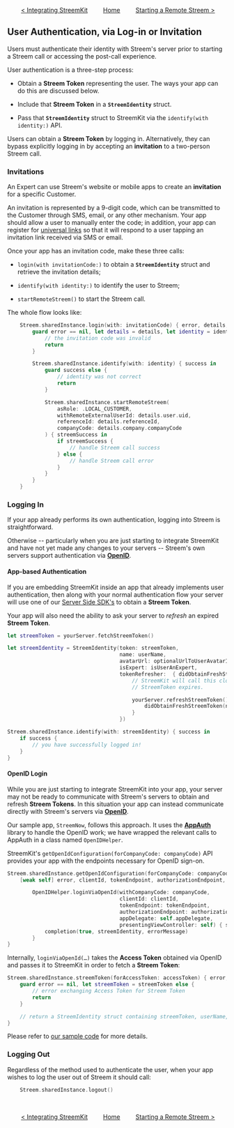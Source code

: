 &nbsp; &nbsp; &nbsp; &nbsp;
[< Integrating StreemKit](integrating.md)
&nbsp; &nbsp; &nbsp; &nbsp;
[Home](../README.md)
&nbsp; &nbsp; &nbsp; &nbsp;
[Starting a Remote Streem >](remote.md)

## User Authentication, via Log-in or Invitation

Users must authenticate their identity with Streem's server prior to starting a Streem call or accessing the post-call experience.

User authentication is a three-step process:

* Obtain a **Streem Token** representing the user. The ways your app can do this are discussed below.

* Include that **Streem Token** in a **`StreemIdentity`** struct.

* Pass that **`StreemIdentity`** struct to StreemKit via the `identify(with identity:)` API.

Users can obtain a **Streem Token** by logging in. Alternatively, they can bypass explicitly logging in by accepting an **invitation** to a two-person Streem call.

### Invitations

An Expert can use Streem's website or mobile apps to create an **invitation** for a specific Customer.

An invitation is represented by a 9-digit code, which can be transmitted to the Customer through SMS, email, or any other mechanism. Your app should allow a user to manually enter the code; in addition, your app can register for [universal links](company_app.md#note-on-universal-links) so that it will respond to a user tapping an invitation link received via SMS or email.

Once your app has an invitation code, make these three calls:

* `login(with invitationCode:)` to obtain a **`StreemIdentity`** struct and retrieve the invitation details;

* `identify(with identity:)` to identify the user to Streem;

* `startRemoteStreem()` to start the Streem call.

The whole flow looks like:

```swift
    Streem.sharedInstance.login(with: invitationCode) { error, details, identity in
        guard error == nil, let details = details, let identity = identity else {
            // the invitation code was invalid
            return
        }

        Streem.sharedInstance.identify(with: identity) { success in
            guard success else {
                // identity was not correct
                return
            }

            Streem.sharedInstance.startRemoteStreem(
                asRole: .LOCAL_CUSTOMER,
                withRemoteExternalUserId: details.user.uid,
                referenceId: details.referenceId,
                companyCode: details.company.companyCode
            ) { streemSuccess in
                if streemSuccess {
                    // handle Streem call success
                } else {
                    // handle Streem call error
                }
            }
        }
    }
```

### Logging In

If your app already performs its own authentication, logging into Streem is straightforward.

Otherwise -- particularly when you are just starting to integrate StreemKit and have not yet made any changes to your servers -- Streem's own servers support authentication via [**OpenID**](https://openid.net/what-is-openid/).

#### App-based Authentication

If you are embedding StreemKit inside an app that already implements user authentication, then along with your normal authentication flow your server will use one of our [Server Side SDK's](company_app.md#server-side-sdks) to obtain a **Streem Token**.

Your app will also need the ability to ask your server to *refresh* an expired **Streem Token**.

```swift
let streemToken = yourServer.fetchStreemToken()

let streemIdentity = StreemIdentity(token: streemToken,
                                    name: userName,
                                    avatarUrl: optionalUrlToUserAvatarImage,
                                    isExpert: isUserAnExpert,
                                    tokenRefresher:  { didObtainFreshStreemToken in
                                        // StreemKit will call this closure whenever the
                                        // StreemToken expires.

                                        yourServer.refreshStreemToken() { newStreemToken in
                                            didObtainFreshStreemToken(newStreemToken)
                                        }
                                    })

Streem.sharedInstance.identify(with: streemIdentity) { success in
    if success {
        // you have successfully logged in!
    }
}
```

#### OpenID Login

While you are just starting to integrate StreemKit into your app, your server may not be ready to communicate with Streem's servers to obtain and refresh **Streem Tokens**. In this situation your app can instead communicate directly with Streem's servers via [**OpenID**](https://openid.net/what-is-openid/).

Our sample app, `StreemNow`, follows this approach. It uses the [**AppAuth**](https://appauth.io) library to handle the OpenID work; we have wrapped the relevant calls to AppAuth in a class named `OpenIDHelper`.

StreemKit's `getOpenIdConfiguration(forCompanyCode: companyCode)` API provides your app with the endpoints necessary for OpenID sign-on.

```swift
Streem.sharedInstance.getOpenIdConfiguration(forCompanyCode: companyCode) {
    [weak self] error, clientId, tokenEndpoint, authorizationEndpoint, logoutEndpoint in

        OpenIDHelper.loginViaOpenId(withCompanyCode: companyCode,
                                    clientId: clientId,
                                    tokenEndpoint: tokenEndpoint,
                                    authorizationEndpoint: authorizationEndpoint,
                                    appDelegate: self.appDelegate,
                                    presentingViewController: self) { streemIdentity, errorMessage in
            completion(true, streemIdentity, errorMessage)
        }
}
```

Internally, `loginViaOpenId(…)` takes the **Access Token** obtained via OpenID and passes it to StreemKit in order to fetch a **Streem Token**:

```swift
Streem.sharedInstance.streemToken(forAccessToken: accessToken) { error, streemToken in
    guard error == nil, let streemToken = streemToken else {
        // error exchanging Access Token for Streem Token
        return
    }

    // return a StreemIdentity struct containing streemToken, userName, etc.
}
```

Please refer to [our sample code](https://github.com/streem/streem-sdk-ios) for more details.

### Logging Out

Regardless of the method used to authenticate the user, when your app wishes to log the user out of Streem it should call:

```swift
    Streem.sharedInstance.logout()
```

&nbsp;

&nbsp; &nbsp; &nbsp; &nbsp;
[< Integrating StreemKit](integrating.md)
&nbsp; &nbsp; &nbsp; &nbsp;
[Home](../README.md)
&nbsp; &nbsp; &nbsp; &nbsp;
[Starting a Remote Streem >](remote.md)
